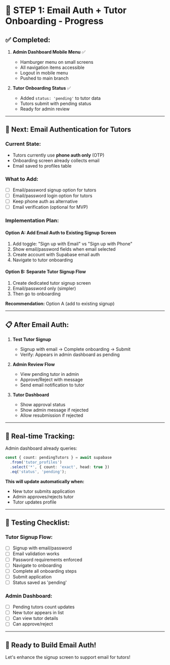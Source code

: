 # 🚀 STEP 1: Email Auth + Tutor Onboarding - Progress

## ✅ **Completed:**

1. **Admin Dashboard Mobile Menu** ✅
   - Hamburger menu on small screens
   - All navigation items accessible
   - Logout in mobile menu
   - Pushed to main branch

2. **Tutor Onboarding Status** ✅
   - Added `status: 'pending'` to tutor data
   - Tutors submit with pending status
   - Ready for admin review

---

## 🎯 **Next: Email Authentication for Tutors**

### **Current State:**
- Tutors currently use **phone auth only** (OTP)
- Onboarding screen already collects email
- Email saved to profiles table

### **What to Add:**
- [ ] Email/password signup option for tutors
- [ ] Email/password login option for tutors
- [ ] Keep phone auth as alternative
- [ ] Email verification (optional for MVP)

### **Implementation Plan:**

#### **Option A: Add Email Auth to Existing Signup Screen**
1. Add toggle: "Sign up with Email" vs "Sign up with Phone"
2. Show email/password fields when email selected
3. Create account with Supabase email auth
4. Navigate to tutor onboarding

#### **Option B: Separate Tutor Signup Flow**
1. Create dedicated tutor signup screen
2. Email/password only (simpler)
3. Then go to onboarding

**Recommendation:** Option A (add to existing signup)

---

## 📋 **After Email Auth:**

1. **Test Tutor Signup**
   - Signup with email → Complete onboarding → Submit
   - Verify: Appears in admin dashboard as pending

2. **Admin Review Flow**
   - View pending tutor in admin
   - Approve/Reject with message
   - Send email notification to tutor

3. **Tutor Dashboard**
   - Show approval status
   - Show admin message if rejected
   - Allow resubmission if rejected

---

## 🔄 **Real-time Tracking:**

Admin dashboard already queries:
```typescript
const { count: pendingTutors } = await supabase
  .from('tutor_profiles')
  .select('*', { count: 'exact', head: true })
  .eq('status', 'pending');
```

**This will update automatically when:**
- New tutor submits application
- Admin approves/rejects tutor
- Tutor updates profile

---

## 🧪 **Testing Checklist:**

### **Tutor Signup Flow:**
- [ ] Signup with email/password
- [ ] Email validation works
- [ ] Password requirements enforced
- [ ] Navigate to onboarding
- [ ] Complete all onboarding steps
- [ ] Submit application
- [ ] Status saved as 'pending'

### **Admin Dashboard:**
- [ ] Pending tutors count updates
- [ ] New tutor appears in list
- [ ] Can view tutor details
- [ ] Can approve/reject

---

## 🚀 **Ready to Build Email Auth!**

Let's enhance the signup screen to support email for tutors!

